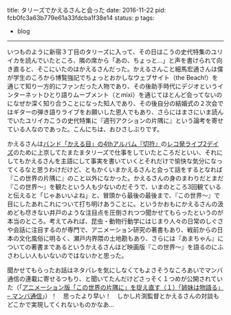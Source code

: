 title: タリーズでかえるさんと会った
date: 2016-11-22
pid: fcb0fc3a63b779e61a33fdcba1f38e14
status: p
tags:
- blog
---

いつものように新宿３丁目のタリーズに入って、その日はこうの史代特集のユリイカを読んでいたところ、隣の席から「あの、ちょっと…」と声を書けられて向き直ると、そこにいたのはかえるさんだった。かえるさんこと細馬宏通さんは僕が学生のころから博覧強記でちょっとおかしなウェブサイト（the Beach!）を通じて知り一方的にファンだった人物であり、その後助手時代にデジオというインターネットひとり語りムーブメント（とmixi）を通じてほとんど会ってないのになぜか深く知り合うことになった知人であり、その後自分の結婚式の２次会ではギターの弾き語りライブをお願いした恩人でもあり、さらにはまさにいま読んでいたユリイカこうの史代特集に『週刊アクションの片隅に』という論考を寄せている人なのであった。こんにちは、おひさしぶりです。

かえるさんは[バンド「かえる目」の4thアルバム『切符』][1]の[レコ発ライブ2デイズ][2]のために上京してたまたまタリーズで仕事をしていたところだといい、それにしてもかえるさんを主語にして事実を書いていくとそれだけで愉快な気分になってくるなと思うわけだけど、ともかくいまかえるさんと会って話をするとなれば『この世界の片隅に』のこと以外になかった。かえるさんの身のまわりだとまだ『この世界〜』を観たという人も少ないのだそうで、いまのところ3回観ていると伝えると「じゃあいいよね」と、冒頭から最後の最後まで、『この世界〜』で目にしたあれこれについて打ち明けあうことに。というかおもにかえるさんの汲めども尽きない井戸のような注目点を圧倒されつつ聞かせてもらったというのが本当のところ。考えてみれば、昆虫・動物行動学にはじまり人々の日常のしぐさや会話に注目するのが専門で、アニメーション研究の著書もあり、戦前からの日本の文化風俗に明るく、瀬戸内界隈の土地勘もあり、さらには『あまちゃん』についての著書まであるというかえるさんほど映画版『この世界〜』を語るのにふさわしい人もいないのではないかと思った。

聞かせてもらったお話はネタバレを気にしなくてもよさそうなころあいでマンバ通信の連載に寄せるつもり、と聞いてたんだけどさっそく１つめが公開されていた（「[アニメーション版「この世界の片隅に」を捉え直す（１）「姉妹は物語る」 – マンバ通信][3]」）！　思ったより早い！　しかし片渕監督とかえるさんの対談もどこかで実現してくれないものかなあ…

[1]:	http://12kai.com/kaerumoku/
[2]:	http://mapup.net/wp/events/kippulive1/
[3]:	https://magazine.manba.co.jp/2016/11/28/hosoma-konosekai01/